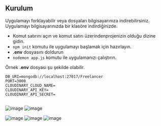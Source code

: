 
## Kurulum

Uygulamayı forklayabilir veya dosyaları bilgisayarınıza indirebilirsiniz. Uygulamayı bilgisayarınızda bir klasöre indirdiğinizde.

- Komut satırını açın ve komut satırı üzerindenprojenizin olduğu dizine gidin.
- ```npm init``` komutu ile uygulamayı başlamak için hazırlayın.
- **.env** dosyasını doldurun
- ```nodemon app.js``` komutu ile uygulamanızı çalıştırın.



Örnek **.env** dosyası şu şekilde olabilir.

```
DB_URI=mongodb://localhost:27017/Freelancer
PORT=3000
CLOUDINARY_CLOUD_NAME=
CLOUDINARY_API_KEY=
CLOUDINARY_API_SECRET=


```

![image](https://github.com/user-attachments/assets/7b93613a-2822-4cb0-a130-61c77c62a460)
![image](https://github.com/user-attachments/assets/05e660a7-a022-4fc6-a721-ce103f174e27)

![image](https://github.com/user-attachments/assets/8226ab1b-f93e-4bf5-bc60-68b9918ed212)
![image](https://github.com/user-attachments/assets/cc9dba49-25ab-4a66-9ce6-b40543a9bc5a)
![image](https://github.com/user-attachments/assets/833c5b4e-e0f9-48c3-8837-5daaf2da3ba7)
